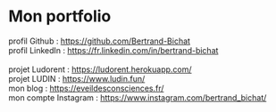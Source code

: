 # Mon portfolio
profil Github : https://github.com/Bertrand-Bichat
<br>
profil LinkedIn : https://fr.linkedin.com/in/bertrand-bichat
<br>
<br>
projet Ludorent : https://ludorent.herokuapp.com/
<br>
projet LUDIN : https://www.ludin.fun/
<br>
mon blog : https://eveildesconsciences.fr/
<br>
mon compte Instagram : https://www.instagram.com/bertrand_bichat/
<br>
